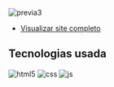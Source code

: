 
![previa3](https://github.com/camilyolivei/siteandroidd/assets/120147200/66cf4480-410f-4f62-a1f9-266531df0e8f)

- [Visualizar site completo](https://camilyolivei.github.io/siteandroidd/)<br/>

## Tecnologias usada

<div style="display: inline_block">
  <img align="center" alt="html5" src="https://img.shields.io/badge/HTML5-E34F26?style=for-the-badge&logo=html5&logoColor=white" />
  <img align="center" alt="css" src="https://img.shields.io/badge/CSS3-1572B6?style=for-the-badge&logo=css3&logoColor=white" />
  <img align="center" alt="js" src="https://img.shields.io/badge/JavaScript-F7DF1E?style=for-the-badge&logo=javascript&logoColor=black" />

</div><br/>
